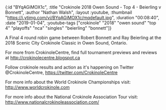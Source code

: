 {:id "BYqAGiMOX1c",
 :title "Crokinole 2018 Owen Sound - Top 4 - Beierling v Bonnett",
 :author "Nathan Walsh",
 :layout :youtube,
 :thumbnail "https://i.ytimg.com/vi/BYqAGiMOX1c/mqdefault.jpg",
 :duration "00:08:40",
 :date "2019-01-04",
 :youtube-tags
 ["crokinole"
  "2018"
  "owen sound"
  "top 4"
  "playoffs"
  "nca"
  "singles"
  "beierling"
  "bonnett"]}


A Final 4 round robin game between Robert Bonnett and Ray Beierling at the 2018 Scenic City Crokinole Classic in Owen Sound, Ontario.

For more from CrokinoleCentre, find full tournament previews and reviews at http://crokinolecentre.blogspot.ca

Follow crokinole results and action as it's happening on Twitter @CrokinoleCentre, https://twitter.com/CrokinoleCentre

For more info about the World Crokinole Championships visit: http://www.worldcrokinole.com

For more info about the National Crokinole Association Tour visit: http://www.nationalcrokinoleassociation.com/

